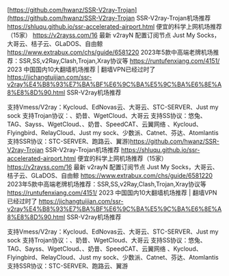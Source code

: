 [https://github.com/hwanz/SSR-V2ray-Trojan](https://github.com/hwanz/SSR-V2ray-Trojan
SSR-V2ray-Trojan机场推荐
https://shluqu.github.io/ssr-accelerated-airport.html
便宜的科学上网机场推荐（15家）
https://v2rayss.com/16
最新 v2rayN 配置订阅节点   Just My Socks，大哥云、桔子云、GLaDOS、自由鲸
https://www.extrabux.com/chs/guide/6581220
2023年5款中高端老牌机场推荐：SSR,SS,v2Ray,Clash,Trojan,Xray协议等
https://runtufenxiang.com/4151/
2023 中国国内10大翻墙机场推荐 | 翻墙VPN已经过时了
https://jichangtuijian.com/ssr-v2ray%E4%B8%93%E7%BA%BF%E6%9C%BA%E5%9C%BA%E6%8E%A8%E8%8D%90.html
 SSR-V2ray机场推荐 

支持Vmess/V2ray：Kycloud、EdNovas云、大哥云、STC-SERVER、Just my sock
支持Trojan协议：、奶昔、WgetCloud、大哥云
支持SS协议：悠兔、TAG、Sayss、WgetCloud、、奶昔、SpeedCAT、云翼网络 、Kycloud、Flyingbird、RelayCloud、Just my sock、少数派、Catnet、芬达、Atomlantis
支持SSR协议：STC-SERVER、跑路云、翼游)https://github.com/hwanz/SSR-V2ray-Trojan
SSR-V2ray-Trojan机场推荐
https://shluqu.github.io/ssr-accelerated-airport.html
便宜的科学上网机场推荐（15家）
https://v2rayss.com/16
最新 v2rayN 配置订阅节点   Just My Socks，大哥云、桔子云、GLaDOS、自由鲸
https://www.extrabux.com/chs/guide/6581220
2023年5款中高端老牌机场推荐：SSR,SS,v2Ray,Clash,Trojan,Xray协议等
https://runtufenxiang.com/4151/
2023 中国国内10大翻墙机场推荐 | 翻墙VPN已经过时了
https://jichangtuijian.com/ssr-v2ray%E4%B8%93%E7%BA%BF%E6%9C%BA%E5%9C%BA%E6%8E%A8%E8%8D%90.html
 SSR-V2ray机场推荐 

支持Vmess/V2ray：Kycloud、EdNovas云、大哥云、STC-SERVER、Just my sock
支持Trojan协议：、奶昔、WgetCloud、大哥云
支持SS协议：悠兔、TAG、Sayss、WgetCloud、、奶昔、SpeedCAT、云翼网络 、Kycloud、Flyingbird、RelayCloud、Just my sock、少数派、Catnet、芬达、Atomlantis
支持SSR协议：STC-SERVER、跑路云、翼游
